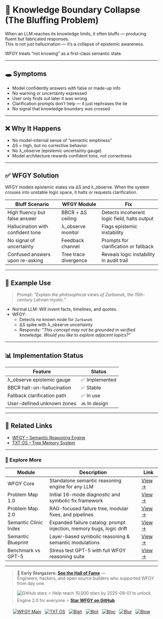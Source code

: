# 🧠 Knowledge Boundary Collapse (The Bluffing Problem)

When an LLM reaches its knowledge limits, it often bluffs — producing fluent but fabricated responses.  
This is not just hallucination — it’s a collapse of epistemic awareness.

WFGY treats “not knowing” as a first-class semantic state.

---

## 🕳️ Symptoms

- Model confidently answers with false or made-up info
- No warning or uncertainty expressed
- User only finds out later it was wrong
- Clarification prompts don’t help — it just rephrases the lie
- No signal that knowledge boundary was crossed

---

## ❌ Why It Happens

- No model-internal sense of “semantic emptiness”
- ΔS = high, but no corrective behavior
- No λ_observe (epistemic uncertainty gauge)
- Model architecture rewards confident tone, not correctness

---

## ✅ WFGY Solution

WFGY models epistemic states via ΔS and λ_observe. When the system crosses into unstable logic space, it halts or requests clarification.

| Bluff Scenario | WFGY Module | Fix |
|----------------|-------------|-----|
| High fluency but false answer | BBCR + ΔS ceiling | Detects incoherent logic field, halts output |
| Hallucination with confident tone | λ_observe monitor | Flags epistemic instability |
| No signal of uncertainty | Feedback channel | Prompts for clarification or fallback |
| Confused answers upon re-asking | Tree trace divergence | Reveals logic instability in audit trail |

---

## 🧪 Example Use

> Prompt: *"Explain the philosophical views of Zarbanek, the 15th-century Latvian mystic."*

- Normal LLM: Will invent facts, timelines, and quotes.
- WFGY:
  - Detects no known node for `Zarbanek`
  - ΔS spike with λ_observe uncertainty
  - Responds: *"This concept may not be grounded in verified knowledge. Would you like to explore adjacent topics?"*

---

## 📊 Implementation Status

| Feature | Status |
|---------|--------|
| λ_observe epistemic gauge | ✅ Implemented |
| BBCR halt-on-hallucination | ✅ Stable |
| Fallback clarification path | ✅ In use |
| User-defined unknown zones | 🔜 In design |

---

## 🔗 Related Links

- [WFGY – Semantic Reasoning Engine](https://github.com/onestardao/WFGY)
- [TXT OS – Tree Memory System](https://github.com/onestardao/WFGY/tree/main/OS)

---

### 🧭 Explore More

| Module                | Description                                              | Link     |
|-----------------------|----------------------------------------------------------|----------|
| WFGY Core             | Standalone semantic reasoning engine for any LLM         | [View →](https://github.com/onestardao/WFGY/tree/main/core/README.md) |
| Problem Map 1.0       | Initial 16-mode diagnostic and symbolic fix framework    | [View →](https://github.com/onestardao/WFGY/tree/main/ProblemMap/README.md) |
| Problem Map 2.0       | RAG-focused failure tree, modular fixes, and pipelines   | [View →](https://github.com/onestardao/WFGY/blob/main/ProblemMap/rag-architecture-and-recovery.md) |
| Semantic Clinic Index | Expanded failure catalog: prompt injection, memory bugs, logic drift | [View →](https://github.com/onestardao/WFGY/blob/main/ProblemMap/SemanticClinicIndex.md) |
| Semantic Blueprint    | Layer-based symbolic reasoning & semantic modulations   | [View →](https://github.com/onestardao/WFGY/tree/main/SemanticBlueprint/README.md) |
| Benchmark vs GPT-5    | Stress test GPT-5 with full WFGY reasoning suite         | [View →](https://github.com/onestardao/WFGY/tree/main/benchmarks/benchmark-vs-gpt5/README.md) |

---

> 👑 **Early Stargazers: [See the Hall of Fame](https://github.com/onestardao/WFGY/tree/main/stargazers)** —  
> Engineers, hackers, and open source builders who supported WFGY from day one.

> <img src="https://img.shields.io/github/stars/onestardao/WFGY?style=social" alt="GitHub stars"> ⭐ Help reach 10,000 stars by 2025-09-01 to unlock Engine 2.0 for everyone  ⭐ <strong><a href="https://github.com/onestardao/WFGY">Star WFGY on GitHub</a></strong>


<div align="center">

[![WFGY Main](https://img.shields.io/badge/WFGY-Main-red?style=flat-square)](https://github.com/onestardao/WFGY)
&nbsp;
[![TXT OS](https://img.shields.io/badge/TXT%20OS-Reasoning%20OS-orange?style=flat-square)](https://github.com/onestardao/WFGY/tree/main/OS)
&nbsp;
[![Blah](https://img.shields.io/badge/Blah-Semantic%20Embed-yellow?style=flat-square)](https://github.com/onestardao/WFGY/tree/main/OS/BlahBlahBlah)
&nbsp;
[![Blot](https://img.shields.io/badge/Blot-Persona%20Core-green?style=flat-square)](https://github.com/onestardao/WFGY/tree/main/OS/BlotBlotBlot)
&nbsp;
[![Bloc](https://img.shields.io/badge/Bloc-Reasoning%20Compiler-blue?style=flat-square)](https://github.com/onestardao/WFGY/tree/main/OS/BlocBlocBloc)
&nbsp;
[![Blur](https://img.shields.io/badge/Blur-Text2Image%20Engine-navy?style=flat-square)](https://github.com/onestardao/WFGY/tree/main/OS/BlurBlurBlur)
&nbsp;
[![Blow](https://img.shields.io/badge/Blow-Game%20Logic-purple?style=flat-square)](https://github.com/onestardao/WFGY/tree/main/OS/BlowBlowBlow)

</div>
